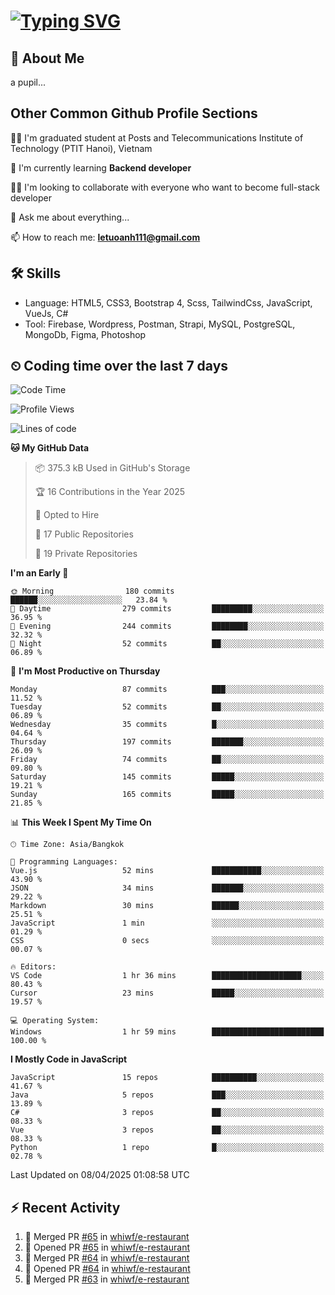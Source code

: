 # [![Typing SVG](https://readme-typing-svg.herokuapp.com?color=%23FFC83D&lines=Hi%2C+I'm+Le%2C+Tu+Oanh+%F0%9F%91%8B)](https://git.io/typing-svg)

## 🚀 About Me
a pupil...

<!-- ![GitHub metrics](https://metrics.lecoq.io/whiwf)   -->

## Other Common Github Profile Sections

👩‍🎓 I'm graduated student at Posts and Telecommunications Institute of Technology (PTIT Hanoi), Vietnam

🌱 I'm currently learning **Backend developer**

👯‍♀️ I'm looking to collaborate with everyone who want to become full-stack developer

💬 Ask me about everything...

📫 How to reach me: **letuoanh111@gmail.com**

## 🛠 Skills
- Language: HTML5, CSS3, Bootstrap 4, Scss, TailwindCss, JavaScript, VueJs, C#
- Tool: Firebase, Wordpress, Postman, Strapi, MySQL, PostgreSQL, MongoDb, Figma, Photoshop

## ⏲ Coding time over the last 7 days
<!--START_SECTION:waka-->
![Code Time](http://img.shields.io/badge/Code%20Time-723%20hrs%2022%20mins-blue)

![Profile Views](http://img.shields.io/badge/Profile%20Views-0-blue)

![Lines of code](https://img.shields.io/badge/From%20Hello%20World%20I%27ve%20Written-311.4%20thousand%20lines%20of%20code-blue)

**🐱 My GitHub Data** 

> 📦 375.3 kB Used in GitHub's Storage 
 > 
> 🏆 16 Contributions in the Year 2025
 > 
> 💼 Opted to Hire
 > 
> 📜 17 Public Repositories 
 > 
> 🔑 19 Private Repositories 
 > 
**I'm an Early 🐤** 

```text
🌞 Morning                180 commits         ██████░░░░░░░░░░░░░░░░░░░   23.84 % 
🌆 Daytime                279 commits         █████████░░░░░░░░░░░░░░░░   36.95 % 
🌃 Evening                244 commits         ████████░░░░░░░░░░░░░░░░░   32.32 % 
🌙 Night                  52 commits          ██░░░░░░░░░░░░░░░░░░░░░░░   06.89 % 
```
📅 **I'm Most Productive on Thursday** 

```text
Monday                   87 commits          ███░░░░░░░░░░░░░░░░░░░░░░   11.52 % 
Tuesday                  52 commits          ██░░░░░░░░░░░░░░░░░░░░░░░   06.89 % 
Wednesday                35 commits          █░░░░░░░░░░░░░░░░░░░░░░░░   04.64 % 
Thursday                 197 commits         ███████░░░░░░░░░░░░░░░░░░   26.09 % 
Friday                   74 commits          ██░░░░░░░░░░░░░░░░░░░░░░░   09.80 % 
Saturday                 145 commits         █████░░░░░░░░░░░░░░░░░░░░   19.21 % 
Sunday                   165 commits         █████░░░░░░░░░░░░░░░░░░░░   21.85 % 
```


📊 **This Week I Spent My Time On** 

```text
🕑︎ Time Zone: Asia/Bangkok

💬 Programming Languages: 
Vue.js                   52 mins             ███████████░░░░░░░░░░░░░░   43.90 % 
JSON                     34 mins             ███████░░░░░░░░░░░░░░░░░░   29.22 % 
Markdown                 30 mins             ██████░░░░░░░░░░░░░░░░░░░   25.51 % 
JavaScript               1 min               ░░░░░░░░░░░░░░░░░░░░░░░░░   01.29 % 
CSS                      0 secs              ░░░░░░░░░░░░░░░░░░░░░░░░░   00.07 % 

🔥 Editors: 
VS Code                  1 hr 36 mins        ████████████████████░░░░░   80.43 % 
Cursor                   23 mins             █████░░░░░░░░░░░░░░░░░░░░   19.57 % 

💻 Operating System: 
Windows                  1 hr 59 mins        █████████████████████████   100.00 % 
```

**I Mostly Code in JavaScript** 

```text
JavaScript               15 repos            ██████████░░░░░░░░░░░░░░░   41.67 % 
Java                     5 repos             ███░░░░░░░░░░░░░░░░░░░░░░   13.89 % 
C#                       3 repos             ██░░░░░░░░░░░░░░░░░░░░░░░   08.33 % 
Vue                      3 repos             ██░░░░░░░░░░░░░░░░░░░░░░░   08.33 % 
Python                   1 repo              █░░░░░░░░░░░░░░░░░░░░░░░░   02.78 % 
```




 Last Updated on 08/04/2025 01:08:58 UTC
<!--END_SECTION:waka-->

## ⚡ Recent Activity
<!-- [![Top Langs](https://github-readme-stats.vercel.app/api/top-langs/?username=whiwf&layout=compact&theme=radical&hide=css)](https://github.com/anuraghazra/github-readme-stats)
 -->
<!-- <p><img align="center" src="https://github-readme-streak-stats.herokuapp.com/?user=oanhlt111&theme=radical" alt="oanhlt111" /></p> -->


<!--START_SECTION:activity-->
1. 🎉 Merged PR [#65](https://github.com/whiwf/e-restaurant/pull/65) in [whiwf/e-restaurant](https://github.com/whiwf/e-restaurant)
2. 💪 Opened PR [#65](https://github.com/whiwf/e-restaurant/pull/65) in [whiwf/e-restaurant](https://github.com/whiwf/e-restaurant)
3. 🎉 Merged PR [#64](https://github.com/whiwf/e-restaurant/pull/64) in [whiwf/e-restaurant](https://github.com/whiwf/e-restaurant)
4. 💪 Opened PR [#64](https://github.com/whiwf/e-restaurant/pull/64) in [whiwf/e-restaurant](https://github.com/whiwf/e-restaurant)
5. 🎉 Merged PR [#63](https://github.com/whiwf/e-restaurant/pull/63) in [whiwf/e-restaurant](https://github.com/whiwf/e-restaurant)
<!--END_SECTION:activity-->
